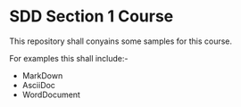# SDD Section 1 Course
This repository shall conyains some samples for this course. 

For examples this shall include:-
- MarkDown
- AsciiDoc
- WordDocument
